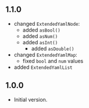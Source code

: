 ## 1.1.0

- changed `ExtendedYamlNode`:
  - added `asBool()`
  - added `asNum()`
  - added `asInt()`
    - added `asDouble()`
- changed `ExtendedYamlMap`:
  - fixed `bool` and `num` values
- added `ExtendedYamlList`


## 1.0.0

- Initial version.
